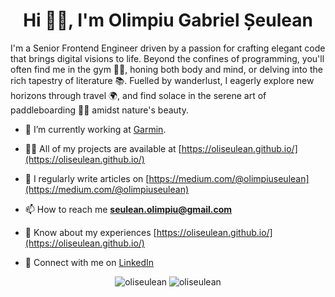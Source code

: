 <h1 align="center">Hi 👋🏽, I'm Olimpiu Gabriel Șeulean</h1>

<p>I'm a Senior Frontend Engineer driven by a passion for crafting elegant code that brings digital visions to life. Beyond the confines of programming, you'll often find me in the gym 🏋️‍♂️, honing both body and mind, or delving into the rich tapestry of literature 📚. Fuelled by wanderlust, I eagerly explore new horizons through travel 🌍, and find solace in the serene art of paddleboarding 🏄‍♂️ amidst nature's beauty.</p>

- 🔭 I’m currently working at [Garmin](https://www.garmin.com/).

- 👨‍💻 All of my projects are available at [https://oliseulean.github.io/](https://oliseulean.github.io/)

- 📝 I regularly write articles on [https://medium.com/@olimpiuseulean](https://medium.com/@olimpiuseulean)

- 📫 How to reach me **seulean.olimpiu@gmail.com**

- 📄 Know about my experiences [https://oliseulean.github.io/](https://oliseulean.github.io/)

- 🤝 Connect with me on [LinkedIn](https://www.linkedin.com/in/seulean-olimpiu/)

<p align="center">
  <img src="https://github-readme-stats.vercel.app/api?username=oliseulean&show_icons=true&locale=en" alt="oliseulean" style="display: inline;" />
  <img src="https://github-readme-streak-stats.herokuapp.com/?user=oliseulean" alt="oliseulean" style="display: inline;" />
</p>

